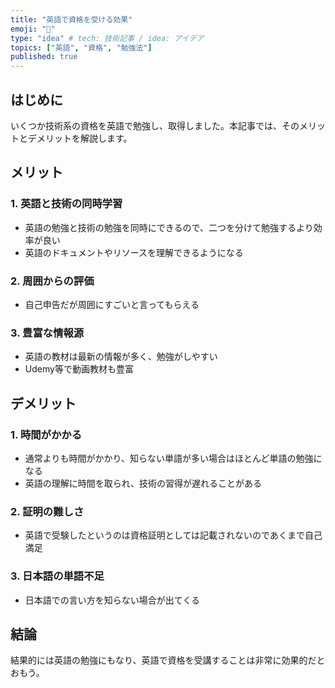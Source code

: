```yaml
---
title: "英語で資格を受ける効果"
emoji: "🐡"
type: "idea" # tech: 技術記事 / idea: アイデア
topics: ["英語", "資格", "勉強法"]
published: true
---
```


## はじめに
いくつか技術系の資格を英語で勉強し、取得しました。本記事では、そのメリットとデメリットを解説します。

## メリット
### 1. 英語と技術の同時学習
- 英語の勉強と技術の勉強を同時にできるので、二つを分けて勉強するより効率が良い
- 英語のドキュメントやリソースを理解できるようになる

### 2. 周囲からの評価
- 自己申告だが周囲にすごいと言ってもらえる

### 3. 豊富な情報源
- 英語の教材は最新の情報が多く、勉強がしやすい
- Udemy等で動画教材も豊富


## デメリット
### 1. 時間がかかる
- 通常よりも時間がかかり、知らない単語が多い場合はほとんど単語の勉強になる
- 英語の理解に時間を取られ、技術の習得が遅れることがある

### 2. 証明の難しさ
- 英語で受験したというのは資格証明としては記載されないのであくまで自己満足

### 3. 日本語の単語不足
- 日本語での言い方を知らない場合が出てくる

## 結論
結果的には英語の勉強にもなり、英語で資格を受講することは非常に効果的だとおもう。